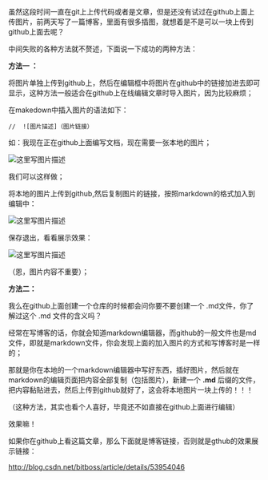 
虽然这段时间一直在git上上传代码或者是文章，但是还没有试过在github上面上传图片，前两天写了一篇博客，里面有很多插图，就想着是不是可以一块上传到github上面去呢？

中间失败的各种方法就不赘述，下面说一下成功的两种方法：

**方法一 ：**

将图片单独上传到github上，然后在编辑框中将图片在github中的链接加进去即可显示，这种方法一般适合在github上在线编辑文章时导入图片，因为比较麻烦；

在makedown中插入图片的语法如下：

```
//  ![图片描述]（图片链接）
```

如：我现在正在github上面编写文档，现在需要一张本地的图片；

![这里写图片描述](http://img.blog.csdn.net/20161231092851967?watermark/2/text/aHR0cDovL2Jsb2cuY3Nkbi5uZXQvYml0Ym9zcw==/font/5a6L5L2T/fontsize/400/fill/I0JBQkFCMA==/dissolve/70/gravity/SouthEast)

我们可以这样做；

将本地的图片上传到github,然后复制图片的链接，按照markdown的格式加入到编辑中：

![这里写图片描述](http://img.blog.csdn.net/20161231094546561?watermark/2/text/aHR0cDovL2Jsb2cuY3Nkbi5uZXQvYml0Ym9zcw==/font/5a6L5L2T/fontsize/400/fill/I0JBQkFCMA==/dissolve/70/gravity/SouthEast)

保存退出，看看展示效果：

![这里写图片描述](http://img.blog.csdn.net/20161231094906775?watermark/2/text/aHR0cDovL2Jsb2cuY3Nkbi5uZXQvYml0Ym9zcw==/font/5a6L5L2T/fontsize/400/fill/I0JBQkFCMA==/dissolve/70/gravity/SouthEast)

（恩，图片内容不重要）；

**方法二：**

我么在github上面创建一个仓库的时候都会问你要不要创建一个 .md文件，你了解过这个 .md 文件的含义吗？

经常在写博客的话，你就会知道markdown编辑器，而github的一般文件也是md文件，即就是markdown文件，你会发现上面的加入图片的方式和写博客时是一样的；

那就是你在本地的一个markdown编辑器中写好东西，插好图片，然后就在markdown的编辑页面把内容全部复制（包括图片），新建一个 **.md** 后缀的文件，把内容黏贴进去，然后上传到github就好了，这会将本地图片一块上传的！！！

（这种方法，其实也看个人喜好，毕竟还不如直接在github上面进行编辑）

效果嘛！ 

如果你在github上看这篇文章，那么下面就是博客链接，否则就是gthub的效果展示链接：

http://blog.csdn.net/bitboss/article/details/53954046
